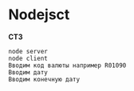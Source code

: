 # Nodejsct





**CT3**
```
node server
node client
Вводим код валюты например R01090
Вводим дату
Вводим конечную дату
```

